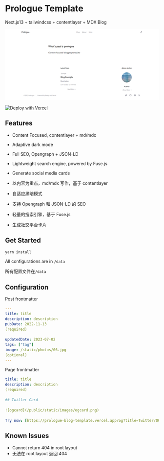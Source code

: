 # Prologue Template

Next.js13 + tailwindcss + contentlayer + MDX Blog

![cover](/public/static/images/cover.png)

[![Deploy with Vercel](https://vercel.com/button)](https://vercel.com/new/clone?repository-url=https%3A%2F%2Fgithub.com%2FhuaixuOvO%2FPrologue-Blog-Template)

## Features

- Content Focused, contentlayer + md/mdx
- Adaptive dark mode
- Full SEO, Opengraph + JSON-LD
- Lightweight search engine, powered by Fuse.js
- Generate social media cards

- 以内容为重点，md/mdx 写作，基于 contentlayer
- 自适应黑暗模式
- 支持 Opengraph 和 JSON-LD 的 SEO
- 轻量的搜索引擎，基于 Fuse.js
- 生成社交平台卡片

## Get Started

```
yarn install
```

All configurations are in `/data`

所有配置文件在`/data`

## Configuration

Post frontmatter

```yaml
---
title: title
description: description
pubDate: 2022-11-13
(required)

updatedDate: 2023-07-02
tags: ["tag"]
image: /static/photos/06.jpg
(optional)
---
```

Page frontmatter

```yaml
title: title
description: description
(required)

## Twitter Card

![ogcard](/public/static/images/ogcard.png)

Try now: [https://prologue-blog-template.vercel.app/og?title=Twitter/OG%20Card](https://prologue-blog-template.vercel.app/og?title=Twitter/OG%20Card)

```

## Known Issues

- Cannot return 404 in root layout
- 无法在 root layout 返回 404
